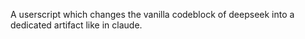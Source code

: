 A userscript which changes the vanilla codeblock of deepseek into a dedicated artifact like in claude. 
